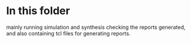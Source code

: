 # In this folder
mainly running simulation and synthesis
checking the reports generated, and also containing tcl files for generating reports.
